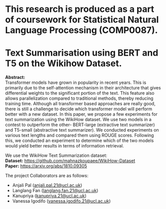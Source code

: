 # This research is produced as a part of coursework for Statistical Natural Language Processing (COMP0087). #
# Text Summarisation using BERT and T5 on the Wikihow Dataset. #
**Abstract:**\
Transformer models have grown in popularity in recent years. This is primarily due to the self-attention mechanism in their architecture that gives differential weights to the significant portion of the text. This feature also allows parallelization compared to traditional methods, thereby reducing training time. Although all transformer based approaches are really good, there is still a challenge to decide which transformer model will perform better with a new dataset. In this paper, we propose a few experiments for text summarization using the WikiHow dataset. We use two models in a contest to outperform the other- BERT-large (extractive text summarizer) and T5-small (abstractive text summarizer). We conducted experiments on various text lengths and compared them using ROUGE scores. Following this, we conducted an experiment to determine which of the two models would yield better results in terms of information retrieval.

We use the WikiHow Text Summarization dataset:\
**Dataset:** https://github.com/mahnazkoupaee/WikiHow-Dataset \
**Paper:** https://arxiv.org/abs/1810.09305 

The project Collaborators are as follows:
* Anjali Pal (anjali.pal.21@ucl.ac.uk)
* Langlang Fan (langlang.fan.21@ucl.ac.uk)
* Kanupriya (kanupriya.21@ucl.ac.uk)
* Vanessa Igodifo (vanessa.igodifo.21@ucl.ac.uk)
